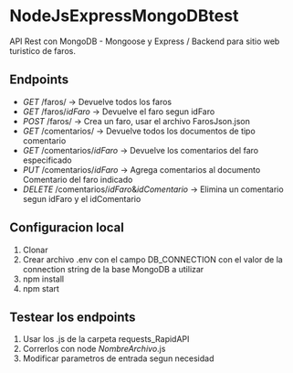# NodeJsExpressMongoDBtest

API Rest con MongoDB - Mongoose y Express / Backend para sitio web turistico de faros.

## Endpoints
- *GET* /faros/ -> Devuelve todos los faros
- *GET* /faros/$idFaro$ -> Devuelve el faro segun idFaro
- *POST* /faros/ -> Crea un faro, usar el archivo FarosJson.json 
- *GET* /comentarios/ -> Devuelve todos los documentos de tipo comentario 
- *GET* /comentarios/$idFaro$ -> Devuelve los comentarios del faro especificado 
- *PUT* /comentarios/$idFaro$ -> Agrega comentarios al documento Comentario del faro indicado 
- *DELETE* /comentarios/$idFaro$&$idComentario$ -> Elimina un comentario segun idFaro y el idComentario 
## Configuracion local
1. Clonar
2. Crear archivo .env con el campo DB_CONNECTION con el valor de la connection string de la base MongoDB a utilizar
3. npm install
4. npm start
## Testear los endpoints
1. Usar los .js de la carpeta requests_RapidAPI
2. Correrlos con node $NombreArchivo$.js
3. Modificar parametros de entrada segun necesidad